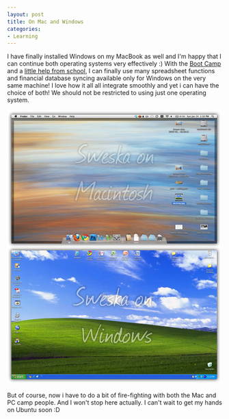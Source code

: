```yaml
---
layout: post
title: On Mac and Windows
categories:
- Learning
---
```



I have finally installed Windows on my MacBook as well and I'm happy that I can continue both operating systems very effectively :) With the [Boot Camp](http://www.apple.com/support/bootcamp/) and a [little help from school](http://www.smu.edu.sg/CIT/helpdesk/), I can finally use many spreadsheet functions and financial database syncing available only for Windows on the very same machine! I love how it all all integrate smoothly and yet i can have the choice of both! We should not be restricted to using just one operating system.

![](/img/dual-boot.jpg)

But of course, now i have to do a bit of fire-fighting with both the Mac and PC camp people. And I won't stop here actually. I can't wait to get my hands on Ubuntu soon :D
